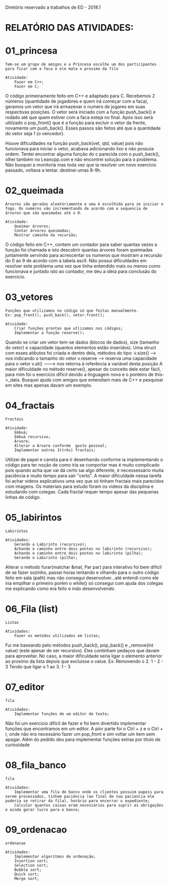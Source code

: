 Diretório reservado a trabalhos de ED - 2018.1

# RELATÓRIO DAS ATIVIDADES:


#	01_princesa


 	Tem-se um grupo de amigos e a Princesa escolhe um dos participantes para ficar com a faca e ele mata o proximo da fila
	
	Atividade:
		Fazer em C++;
		Fazer em C;

O código primeiramente feito em C++ e adaptado para C.
Recebemos 2 números (quantidade de jogadores e quem irá começar com a faca), geramos um vetor que irá armazenar o numero de jogares em suas respectivas posições. 
O vetor será iniciado com a função push_back() e rodado até que quem estiver com a faca esteja no final. Após isso será utilizado o pop_front() que é a função para excluir o vetor da frente, novamente um push_back(). Esses passos são feitos até que a quantidade do vetor seja 1 (o vencedor).

Houve dificuldades na função push_back(vet, qtd, value) pois não funcionava para iniciar o vetor, acabava adicionando lixo e não possuia ordem. Tentei encontrar alguma função do c parecida com o push_back(), olhei também no Leancpp.com e não encontrei solução para o problema.
Não busquei a monitoria mas toda vez que ia resolver um novo exercicio passado, voltava a tentar. destinei umas 8-9h.


#	02_queimada


	Árvores são geradas aleatóriamente e uma é escolhida para se iniciar o fogo. Os numeros vão incrementando de acordo com a sequencia de árvores que são queimadas até o 0.
	
	Atividade:
		Queimar árvores;
		Contar árvores queimadas;
		Mostrar caminho da recursão;

O código feito em C++, contem um contador para saber quantas vezes a função foi chamada e isto descobrir quantas árvores foram queimadas juntamente servindo para acrescentar os numeros que mostram a recursão do 0 ao 9 de acordo com a tabela ascII.
Não possui dificuldades em resolver este problema uma vez que tinha entendido mais ou menos como funcionava e juntado isto ao contador, me deu a ideia para conclusão do exercicio.

#	03_vetores
	
	
	Funções que utilizamos no código só que feitas manualmente.
	Ex: pop_front(), push_back(), vetor.front();

	Atividade:
		Criar funções prontas que utlizamos nos códigos;
		Implementar a função reserve();

Quando se criar um vetor tem-se dados (blocos de dados), size (tamanho do vetor) e capacidade (quantos elementos estão inseridos). Uma struct com esses atibutos foi criada e dentro dela, métodos do tipo:
	v.size() --> nos indicando o tamanho do vetor
	v.reserve --> reserva uma capacidade para o vetor
	v.at() ---> nos retorna à referência a variável desta posição
A maior dificuldade no método reserve(), apesar do conceito dele estar fácil, para mim foi o exercicio dificil devido a linguagem nova e o ponteiro de this->_data. Busquei ajuda com amigos que entendiam mais de C++ e pesquisei em sites mas apenas davam um exemplo. 


#	04_fractais


	Fractais 

	Atividade:
		Embuá;
		Embuá recursivo;
		Árvore;
		Alterar a Árvore conforme  gosto pessoal;
		Implementar outros 3(três) fractais;


Utilizei de papel e caneta para ir desenhando conforme ia implementando o código para ter noção de como iria se comportar mas é muito complicado pois quando acha que vai dá certo sai algo diferente, é necessessário muita paciência e muito tempo para sair "certo".
A maior dificuldade nessa tarefa foi achar videos explicativos uma vez que só tinham fractais mais parecidos com imagens. Os materiais para estudo foram os videos da disciplina e estudando com colegas. Cada fractal requer tempo apesar das pequenas linhas de código. 


#	05_labirintos


	Labirintos
	
	Atividades:
		Gerando o Labirinto (recursivo);
		Achando o caminho entre dois pontos no labirinto (recursivo);
		Achando o caminho entre dois pontos no labirinto (pilha);
		Gerando o Labirinto (pilha);

Alterar o método furar(matchar &mat, Par par) para interativo foi bem difícil de se fazer sozinho, passei horas tentando e olhando para o outro 
código feito em sala (path) mas não consegui desenvolver...até entendi como ele iria empilhar o primeiro porém o while() só consegui com ajuda dos colegas me explicando como era feito e indo desenvolvendo.

#	06_Fila (list)

	Listas

	Atividades:
		Fazer os metódos utilizados em listas;

Fui me baseando pelo métodos push_back(), pop_back() e _remove(int value) (este apesar de ser recursivo). Eles continham pedaços que davam para aproveitar. No caso, a maior dificuldade seria ligar o elemento anterior ao proximo da lista depois que excluisse o value.
Ex:
Removendo o 2.
1 - 2 - 3
Tendo que ligar o 1 ao 3.
1 - 3

#	07_editor

	fila

	Atividades:
		Implementar funções de um editor de texto;

Não foi um exercicio dificil de fazer e foi bem divertido implementar funções que encontramos em um editor. A pior parte foi  o Ctrl + z e o Ctrl + r, onde não era necessário fazer um pop_front e sim voltar um item sem apagar.
Além do pedido deu para implementar funções extras por titulo de curiosidade

#	08_fila_banco

	fila

	Atividades:
		Implementar uma fila de banco onde os clientes possuim papeis para serem processados, tinham paciência (ao final de sua paciencia ele poderia se retirar da fila), horário para encerrar o expediente;
		Calcular quantos caixas eram necessários para suprir as obrigações e ainda gerar lucro para o banco;

#	09_ordenacao

	ordenacao

	Atividades:
		Implementar algoritmos de ordenação;
		Insertion sort;
		Selection sort;
		Bubble sort;
		Quick sort;
		Merge sort;
		


	
	

